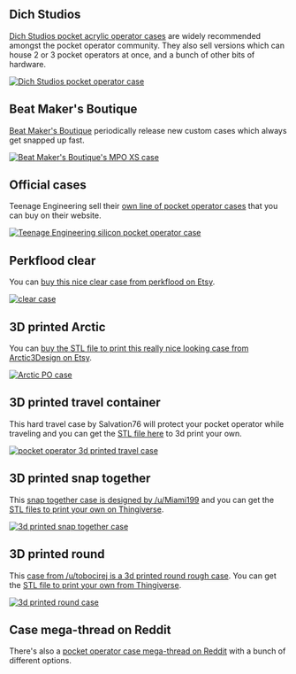## Dich Studios

[Dich Studios pocket acrylic operator cases](https://dichstudios.com/collections/po-gear) are widely recommended amongst the pocket operator community. They also sell versions which can house 2 or 3 pocket operators at once, and a bunch of other bits of hardware.

[![Dich Studios pocket operator case](img/content/dich.jpg)](https://dichstudios.com/collections/po-gear)

## Beat Maker's Boutique

[Beat Maker's Boutique](https://www.beatmakersboutique.com/collections/specialty-items) periodically release new custom cases which always get snapped up fast.

[![Beat Maker's Boutique's MPO XS case](img/content/dich-studios-MPO-XS-pocket-operator-case.jpg)](https://www.beatmakersboutique.com/collections/specialty-items)

## Official cases

Teenage Engineering sell their [own line of pocket operator cases](https://teenage.engineering/store/ca-x/) that you can buy on their website.

[![Teenage Engineering silicon pocket operator case](img/content/teenage-engineering-pocket-operator-silicon-case.png)](https://teenage.engineering/store/ca-x/)

## Perkflood clear

You can [buy this nice clear case from perkflood on Etsy](https://www.etsy.com/listing/838306062/pocket-operator-case-clear).

[![clear case](img/content/pocket-operator-clear-case.jpg)](https://www.etsy.com/listing/838306062/pocket-operator-case-clear)

## 3D printed Arctic

You can [buy the STL file to print this really nice looking case from Arctic3Design on Etsy](https://www.etsy.com/listing/809218210/arctic-pocket-operator-case-digital-file).

[![Arctic PO case](img/content/arctic-pocket-operator-case.jpg)](https://www.etsy.com/listing/809218210/arctic-pocket-operator-case-digital-file)

## 3D printed travel container

This hard travel case by Salvation76 will protect your pocket operator while traveling and you can get the [STL file here](https://www.thingiverse.com/thing:1595179) to 3d print your own.

[![pocket operator 3d printed travel case](img/content/pocket-operator-travel-case.png)](https://www.thingiverse.com/thing:1595179)

## 3D printed snap together

This [snap together case is designed by /u/Miami199](https://www.reddit.com/r/pocketoperators/comments/gsak7l/snap_together_3d_printable_case_link_to_files_in/) and you can get the [STL files to print your own on Thingiverse](https://www.thingiverse.com/thing:4405034).

[![3d printed snap together case](img/content/pocket-operator-3d-printed-snap-together-case.jpg)](https://www.thingiverse.com/thing:4405034)

## 3D printed round

This [case from /u/tobocirej is a 3d printed round rough case](https://www.reddit.com/r/pocketoperators/comments/gwqyfx/3d_printed_case/). You can get the [STL file to print your own from Thingiverse](https://www.thingiverse.com/thing:1375818).

[![3d printed round case](img/content/3d-printed-rough-case.jpg)](https://www.thingiverse.com/thing:1375818)

## Case mega-thread on Reddit

There's also a [pocket operator case mega-thread on Reddit](https://www.reddit.com/r/pocketoperators/comments/6l3utu/always_use_protection_case_megathread/) with a bunch of different options.
 
